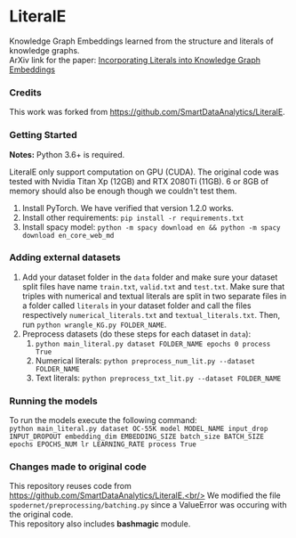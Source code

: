 # LiteralE
Knowledge Graph Embeddings learned from the structure and literals of knowledge graphs.<br/>
ArXiv link for the paper: [Incorporating Literals into Knowledge Graph Embeddings](https://arxiv.org/abs/1802.00934)

### Credits

This work was forked from https://github.com/SmartDataAnalytics/LiteralE.

### Getting Started

**Notes:** Python 3.6+ is required.

LiteralE only support computation on GPU (CUDA). The original code was tested with Nvidia Titan Xp (12GB) and RTX 2080Ti (11GB). 6 or 8GB of memory should also be enough though we couldn't test them.

1. Install PyTorch. We have verified that version 1.2.0 works.
2. Install other requirements: `pip install -r requirements.txt`
3. Install spacy model: `python -m spacy download en && python -m spacy download en_core_web_md`

### Adding external datasets

1. Add your dataset folder in the `data` folder and make sure your dataset split files have name `train.txt`, `valid.txt` and `test.txt`. Make sure that triples with numerical and textual literals are split in two separate files in a folder called `literals` in your dataset folder and call the files respectively `numerical_literals.txt` and `textual_literals.txt`. Then, run `python wrangle_KG.py FOLDER_NAME`.
2. Preprocess datasets (do these steps for each dataset in `data`):
    1. `python main_literal.py dataset FOLDER_NAME epochs 0 process True`
    2. Numerical literals: `python preprocess_num_lit.py --dataset FOLDER_NAME`
    3. Text literals: `python preprocess_txt_lit.py --dataset FOLDER_NAME`

### Running the models

To run the models execute the following command:<br/>
`python main_literal.py dataset OC-55K model MODEL_NAME input_drop INPUT_DROPOUT embedding_dim EMBEDDING_SIZE batch_size BATCH_SIZE epochs EPOCHS_NUM lr LEARNING_RATE process True`

### Changes made to original code

This repository reuses code from https://github.com/SmartDataAnalytics/LiteralE.<br/>
We modified the file `spodernet/preprocessing/batching.py` since a ValueError was occuring with the original code.<br/>
This repository also includes **bashmagic** module.
